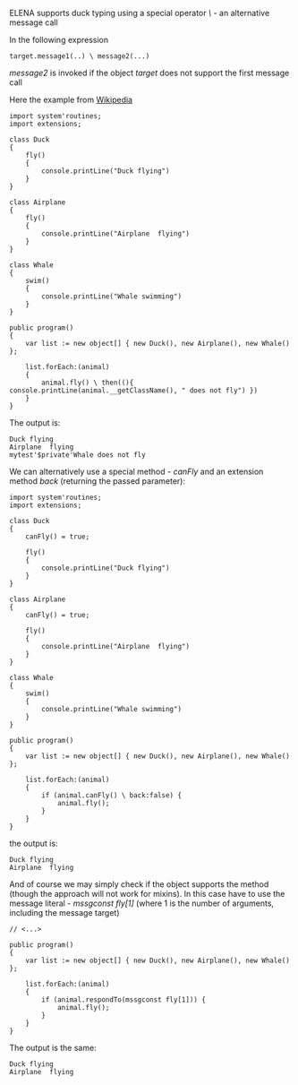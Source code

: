 ELENA supports duck typing using a special operator _\\_ - an alternative message call

In the following expression

    target.message1(..) \ message2(...) 

*message2* is invoked if the object _target_ does not support the first message call

Here the example from [Wikipedia](https://en.wikipedia.org/wiki/Duck_typing)

    import system'routines;
    import extensions;
    
    class Duck
    {
        fly()
        {
            console.printLine("Duck flying")
        }    
    }
    
    class Airplane
    {
        fly()
        {
            console.printLine("Airplane  flying")
        }    
    }
    
    class Whale
    {
        swim()
        {
            console.printLine("Whale swimming")
        }
    }
    
    public program()
    {
        var list := new object[] { new Duck(), new Airplane(), new Whale() };
        
        list.forEach:(animal)
        {
            animal.fly() \ then((){ console.printLine(animal.__getClassName(), " does not fly") })        
        }
    }

The output is:

    Duck flying
    Airplane  flying
    mytest'$private'Whale does not fly

We can alternatively use a special method - *canFly* and an extension method *back* (returning the passed parameter):

    import system'routines;
    import extensions;
    
    class Duck
    {
        canFly() = true;
        
        fly()
        {
            console.printLine("Duck flying")
        }    
    }
    
    class Airplane
    {
        canFly() = true;
        
        fly()
        {
            console.printLine("Airplane  flying")
        }    
    }
    
    class Whale
    {
        swim()
        {
            console.printLine("Whale swimming")
        }
    }
    
    public program()
    {
        var list := new object[] { new Duck(), new Airplane(), new Whale() };
        
        list.forEach:(animal)
        {
            if (animal.canFly() \ back:false) {
                animal.fly();
            }                
        }
    }

the output is:

    Duck flying
    Airplane  flying

And of course we may simply check if the object supports the method (though the approach will not work for mixins). In this case have to use the message literal - *mssgconst fly[1]* (where 1 is the number of arguments, including the message target)

    // <...>
    
    public program()
    {
        var list := new object[] { new Duck(), new Airplane(), new Whale() };
        
        list.forEach:(animal)
        {
            if (animal.respondTo(mssgconst fly[1])) {
                animal.fly();
            }                
        }
    }

The output is the same:

    Duck flying
    Airplane  flying
